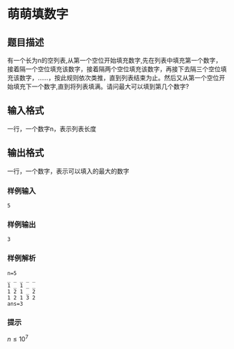 # 萌萌填数字

## 题目描述

有一个长为n的空列表,从第一个空位开始填充数字,先在列表中填充第一个数字，接着隔一个空位填充该数字，接着隔两个空位填充该数字，再接下去隔三个空位填充该数字，……，按此规则依次类推，直到列表结束为止。然后又从第一个空位开始填充下一个数字,直到将列表填满。请问最大可以填到第几个数字?

## 输入格式

一行，一个数字n，表示列表长度

## 输出格式

一行，一个数字，表示可以填入的最大的数字

### 样例输入

```text
5
```

### 样例输出

```text
3
```

### 样例解析

```text
n=5
_ _ _ _ _
1 _ 1 _ _
1 2 1 _ 2
1 2 1 3 2
ans=3
```

### 提示

$n \leq10^7$
